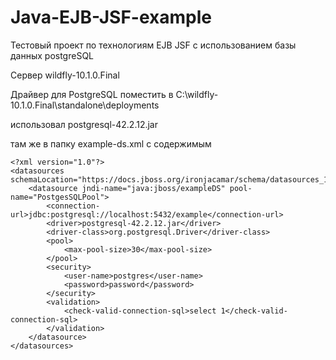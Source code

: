 # Java-EJB-JSF-example

Тестовый проект по технологиям EJB JSF с использованием базы данных postgreSQL

Сервер wildfly-10.1.0.Final 

Драйвер для PostgreSQL поместить в C:\wildfly-10.1.0.Final\standalone\deployments

использовал postgresql-42.2.12.jar 

там же в папку example-ds.xml с содержимым

```
<?xml version="1.0"?>
<datasources schemaLocation="https://docs.jboss.org/ironjacamar/schema/datasources_1_1.xsd">
    <datasource jndi-name="java:jboss/exampleDS" pool-name="PostgesSQLPool">
        <connection-url>jdbc:postgresql://localhost:5432/example</connection-url>
        <driver>postgresql-42.2.12.jar</driver>
        <driver-class>org.postgresql.Driver</driver-class>
        <pool>
            <max-pool-size>30</max-pool-size>
        </pool>
        <security>
            <user-name>postgres</user-name>
            <password>password</password>
        </security>
        <validation>
            <check-valid-connection-sql>select 1</check-valid-connection-sql>
        </validation>
    </datasource>
</datasources>
```
